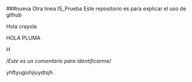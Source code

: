 ###nueva
Otra linea
 IS_Prueba
Este repositorio es para explicar el uso de github


Hola crayola

HOLA PLUMA

H

/*Este es un comentario para identificarme*/

yhftyugiohjiuydtsjh
.
